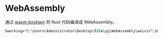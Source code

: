 # WebAssembly


通过 [wasm-bindgen](https://github.com/rustwasm/wasm-bindgen) 将 Rust 代码编译成 WebAssembly。

```ps
$working="C:\Users\Administrator\Desktop\file\yg\WebAssembly\weixin";$dir="C:\Users\Administrator\Desktop\file\yg\miniprogram\pkg";Set-Location $working;wasm-pack build --target web --out-dir $dir
```